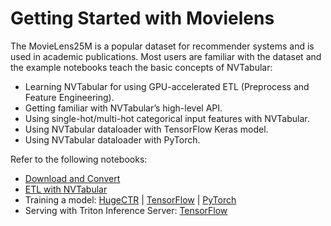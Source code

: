 # Getting Started with Movielens

The MovieLens25M is a popular dataset for recommender systems and is used in academic publications.
Most users are familiar with the dataset and the example notebooks teach the basic concepts of NVTabular:

* Learning NVTabular for using GPU-accelerated ETL (Preprocess and Feature Engineering).
* Getting familiar with NVTabular’s high-level API.
* Using single-hot/multi-hot categorical input features with NVTabular.
* Using NVTabular dataloader with TensorFlow Keras model.
* Using NVTabular dataloader with PyTorch.

Refer to the following notebooks:

* [Download and Convert](01-Download-Convert.ipynb)
* [ETL with NVTabular](02-ETL-with-NVTabular.ipynb)
* Training a model: [HugeCTR](03-Training-with-HugeCTR.ipynb) | [TensorFlow](03-Training-with-TF.ipynb) | [PyTorch](03-Training-with-PyTorch.ipynb)
* Serving with Triton Inference Server: [TensorFlow](04-Triton-Inference-with-TF.ipynb)
